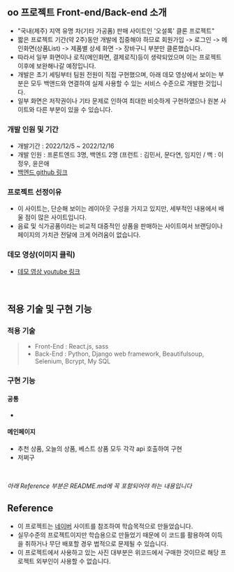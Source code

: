 ## oo 프로젝트 Front-end/Back-end 소개

- "국내(제주) 지역 유명 차(기타 가공품) 판매 사이트인 '오설록' 클론 프로젝트"
- 짧은 프로젝트 기간(약 2주)동안 개발에 집중해야 하므로 회원가입 -> 로그인 -> 메인화면(상품List) -> 제품별 상세 화면 -> 장바구니 부분만 클론했습니다.
- 따라서 일부 화면이나 로직(메인화면, 결제로직)등이 생략되었으며 이는 프로젝트 이후에 보완해나갈 예정입니다.
- 개발은 초기 세팅부터 팀원 전원이 직접 구현했으며, 아래 데모 영상에서 보이는 부분은 모두 백앤드와 연결하여 실제 사용할 수 있는 서비스 수준으로 개발한 것입니다.
- 일부 화면은 저작권이나 기타 문제로 인하여 최대한 비슷하게 구현하였으나 원본 사이트와 다른 부분이 있을 수 있습니다.

### 개발 인원 및 기간

- 개발기간 : 2022/12/5 ~ 2022/12/16
- 개발 인원 : 프론트엔드 3명, 백엔드 2명 (프런트 : 김민서, 문다연, 임지인 / 백 : 이정우, 윤은애
- [백엔드 github 링크](https://github.com/wecode-bootcamp-korea/40-1st-Dyong-backend)

### 프로젝트 선정이유

- 이 사이트는, 단순해 보이는 레이아웃 구성을 가지고 있지만, 세부적인 내용에서 배울 점이 많은 사이트입니다.
- 음료 및 식가공품이라는 비교적 대중적인 상품을 판매하는 사이트여서 브랜딩이나 페이지의 가치관 전달에 크게 어려움이 없습니다.

### 데모 영상(이미지 클릭)

- [데모 영상 youtube 링크]()
<br>

## 적용 기술 및 구현 기능

### 적용 기술

> - Front-End : React.js, sass
> - Back-End : Python, Django web framework, Beautifulsoup, Selenium, Bcrypt, My SQL

### 구현 기능

#### 공통

- 

#### 메인페이지

- 추천 상품, 오늘의 상품, 베스트 상품 모두 각각 api 호출하여 구현
- 저쩌구

<br>

*아래 Reference 부분은 README.md에 꼭 포함되어야 하는 내용입니다*

## Reference

- 이 프로젝트는 [네이버](http://naver.com) 사이트를 참조하여 학습목적으로 만들었습니다.
- 실무수준의 프로젝트이지만 학습용으로 만들었기 때문에 이 코드를 활용하여 이득을 취하거나 무단 배포할 경우 법적으로 문제될 수 있습니다.
- 이 프로젝트에서 사용하고 있는 사진 대부분은 위코드에서 구매한 것이므로 해당 프로젝트 외부인이 사용할 수 없습니다.
